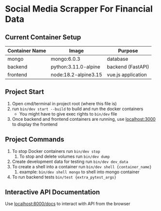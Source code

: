 # Social Media Scrapper For Financial Data

## Current Container Setup

| Container Name | Image                | Purpose            |
|----------------|----------------------|--------------------|
| mongo          | mongo:6.0.3          | database           |
| backend        | python:3.11.0-alpine | backend (FastAPI)  |              |
| frontend       | node:18.2-alpine3.15 | vue.js application |

## Project Start

1) Open cmd/terminal in project root (where this file is)
2) run `bin/dev start --build` to build and run the docker containers
    * You might have to give exec rights to `bin/dev` file
3) Once backend and frontend containers are running, use [localhost:3000](http://localhost:3000) to display the frontend

## Project Commands

1) To stop Docker containers run `bin/dev stop`
    1) To stop and delete volumes run `bin/dev dump`
2) Create development data for testing run `bin/dev dev_data`
3) To create a shell into a container run `bin/dev shell {container_name}`
    1) example: `bin/dev shell mongo` to shell into mongo container
4) To run backend tests `bin/test {extra_pytest_args}`

## Interactive API Documentation

Use [localhost:8000/docs](http://localhost:8000/docs) to interact with API from the browser